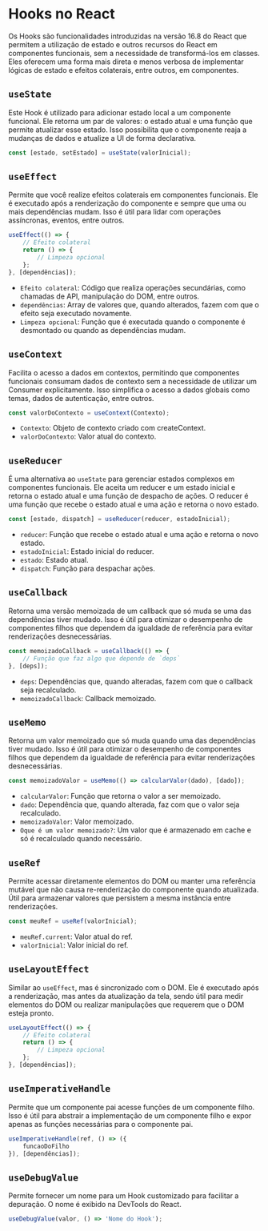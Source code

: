 # Hooks no React

Os Hooks são funcionalidades introduzidas na versão 16.8 do React que permitem a utilização de estado e outros recursos do React em componentes funcionais, sem a necessidade de transformá-los em classes. Eles oferecem uma forma mais direta e menos verbosa de implementar lógicas de estado e efeitos colaterais, entre outros, em componentes.

## `useState`

Este Hook é utilizado para adicionar estado local a um componente funcional. Ele retorna um par de valores: o estado atual e uma função que permite atualizar esse estado. Isso possibilita que o componente reaja a mudanças de dados e atualize a UI de forma declarativa.

```javascript
const [estado, setEstado] = useState(valorInicial);
```

## `useEffect`

Permite que você realize efeitos colaterais em componentes funcionais. Ele é executado após a renderização do componente e sempre que uma ou mais dependências mudam. Isso é útil para lidar com operações assíncronas, eventos, entre outros.

```javascript
useEffect(() => {
    // Efeito colateral
    return () => {
        // Limpeza opcional
    };
}, [dependências]);
```

- `Efeito colateral`: Código que realiza operações secundárias, como chamadas de API, manipulação do DOM, entre outros.
- `dependências`: Array de valores que, quando alterados, fazem com que o efeito seja executado novamente.
- `Limpeza opcional`: Função que é executada quando o componente é desmontado ou quando as dependências mudam.

## `useContext`

Facilita o acesso a dados em contextos, permitindo que componentes funcionais consumam dados de contexto sem a necessidade de utilizar um Consumer explicitamente. Isso simplifica o acesso a dados globais como temas, dados de autenticação, entre outros.

```jsx
const valorDoContexto = useContext(Contexto);
```

- `Contexto`: Objeto de contexto criado com createContext.
- `valorDoContexto`: Valor atual do contexto.

## `useReducer`

É uma alternativa ao `useState` para gerenciar estados complexos em componentes funcionais. Ele aceita um reducer e um estado inicial e retorna o estado atual e uma função de despacho de ações. O reducer é uma função que recebe o estado atual e uma ação e retorna o novo estado.

```jsx
const [estado, dispatch] = useReducer(reducer, estadoInicial);
```

- `reducer`: Função que recebe o estado atual e uma ação e retorna o novo estado.
- `estadoInicial`: Estado inicial do reducer.
- `estado`: Estado atual.
- `dispatch`: Função para despachar ações.

## `useCallback`

Retorna uma versão memoizada de um callback que só muda se uma das dependências tiver mudado. Isso é útil para otimizar o desempenho de componentes filhos que dependem da igualdade de referência para evitar renderizações desnecessárias.

```jsx
const memoizadoCallback = useCallback(() => {
    // Função que faz algo que depende de `deps`
}, [deps]);
```

- `deps`: Dependências que, quando alteradas, fazem com que o callback seja recalculado.
- `memoizadoCallback`: Callback memoizado.

## `useMemo`

Retorna um valor memoizado que só muda quando uma das dependências tiver mudado. Isso é útil para otimizar o desempenho de componentes filhos que dependem da igualdade de referência para evitar renderizações desnecessárias.

```jsx
const memoizadoValor = useMemo(() => calcularValor(dado), [dado]);
```

- `calcularValor`: Função que retorna o valor a ser memoizado.
- `dado`: Dependência que, quando alterada, faz com que o valor seja recalculado.
- `memoizadoValor`: Valor memoizado.
- `Oque é um valor memoizado?`: Um valor que é armazenado em cache e só é recalculado quando necessário.

## `useRef`

Permite acessar diretamente elementos do DOM ou manter uma referência mutável que não causa re-renderização do componente quando atualizada. Útil para armazenar valores que persistem a mesma instância entre renderizações.

```jsx
const meuRef = useRef(valorInicial);
```

- `meuRef.current`: Valor atual do ref.
- `valorInicial`: Valor inicial do ref.

## `useLayoutEffect`

Similar ao `useEffect`, mas é sincronizado com o DOM. Ele é executado após a renderização, mas antes da atualização da tela, sendo útil para medir elementos do DOM ou realizar manipulações que requerem que o DOM esteja pronto.

```jsx
useLayoutEffect(() => {
    // Efeito colateral
    return () => {
        // Limpeza opcional
    };
}, [dependências]);
```

## `useImperativeHandle`

Permite que um componente pai acesse funções de um componente filho. Isso é útil para abstrair a implementação de um componente filho e expor apenas as funções necessárias para o componente pai.

```jsx
useImperativeHandle(ref, () => ({
    funcaoDoFilho
}), [dependências]);
```

## `useDebugValue`

Permite fornecer um nome para um Hook customizado para facilitar a depuração. O nome é exibido na DevTools do React.

```jsx
useDebugValue(valor, () => 'Nome do Hook');
```
